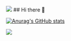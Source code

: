 <img src="https://capsule-render.vercel.app/api?type=waving&color=BDBDC8&height=150&section=header" />
## Hi there 👋

[![Anurag's GitHub stats](https://github-readme-stats.vercel.app/api?username=깃허브아이디)](https://github.com/anuraghazra/github-readme-stats)

<img src="https://capsule-render.vercel.app/api?type=waving&color=BDBDC8&height=150&section=footer" />
